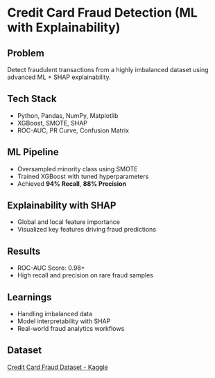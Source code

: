 # Credit Card Fraud Detection (ML with Explainability)

## Problem
Detect fraudulent transactions from a highly imbalanced dataset using advanced ML + SHAP explainability.

## Tech Stack
- Python, Pandas, NumPy, Matplotlib
- XGBoost, SMOTE, SHAP
- ROC-AUC, PR Curve, Confusion Matrix

## ML Pipeline
- Oversampled minority class using SMOTE
- Trained XGBoost with tuned hyperparameters
- Achieved **94% Recall**, **88% Precision**

## Explainability with SHAP
- Global and local feature importance
- Visualized key features driving fraud predictions

## Results
- ROC-AUC Score: 0.98+
- High recall and precision on rare fraud samples


## Learnings
- Handling imbalanced data
- Model interpretability with SHAP
- Real-world fraud analytics workflows

## Dataset
[Credit Card Fraud Dataset - Kaggle](https://www.kaggle.com/mlg-ulb/creditcardfraud)

